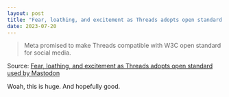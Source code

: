 ```yaml
---
layout: post
title: "Fear, loathing, and excitement as Threads adopts open standard used by Mastodon"
date: 2023-07-20
---
```


> Meta promised to make Threads compatible with W3C open standard for
social media.

Source: [Fear, loathing, and excitement as Threads adopts open standard
used by Mastodon](https://arstechnica.com/?p=1954956)

Woah, this is huge. And hopefully good.

